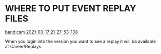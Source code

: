 # WHERE TO PUT EVENT REPLAY FILES
[bandicam 2021-03-17 21-27-53-108](https://user-images.githubusercontent.com/79223072/111526931-fe22b200-8767-11eb-88d2-ec3c47b22c25.gif)

When you login into the version you want to see a replay it will be available at Career/Replays
